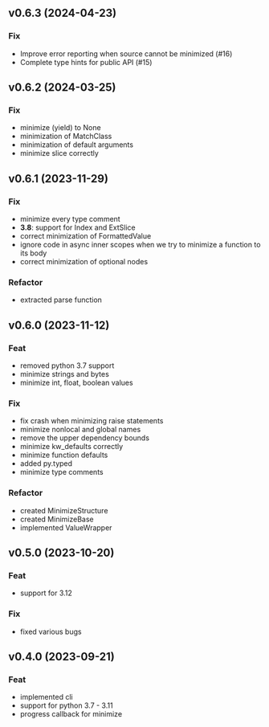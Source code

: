 ## v0.6.3 (2024-04-23)

### Fix
- Improve error reporting when source cannot be minimized (#16)
- Complete type hints for public API (#15)

## v0.6.2 (2024-03-25)

### Fix

- minimize (yield) to None
- minimization of MatchClass
- minimization of default arguments
- minimize slice correctly

## v0.6.1 (2023-11-29)

### Fix

- minimize every type comment
- **3.8**: support for Index and ExtSlice
- correct minimization of FormattedValue
- ignore code in async inner scopes when we try to minimize a function to its body
- correct minimization of optional nodes

### Refactor

- extracted parse function

## v0.6.0 (2023-11-12)

### Feat

- removed python 3.7 support
- minimize strings and bytes
- minimize int, float, boolean values

### Fix

- fix crash when minimizing raise statements
- minimize nonlocal and global names
- remove the upper dependency bounds
- minimize kw_defaults correctly
- minimize function defaults
- added py.typed
- minimize type comments

### Refactor

- created MinimizeStructure
- created MinimizeBase
- implemented ValueWrapper

## v0.5.0 (2023-10-20)

### Feat

- support for 3.12

### Fix

- fixed various bugs

## v0.4.0 (2023-09-21)

### Feat

- implemented cli
- support for python 3.7 - 3.11
- progress callback for minimize
